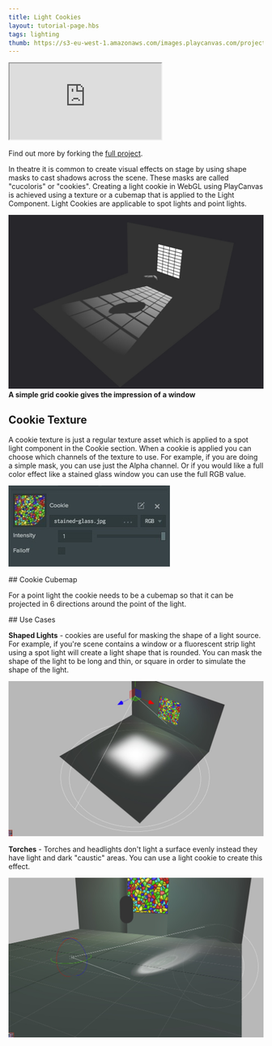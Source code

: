 ```yaml
---
title: Light Cookies
layout: tutorial-page.hbs
tags: lighting
thumb: https://s3-eu-west-1.amazonaws.com/images.playcanvas.com/projects/12/409793/19BDEF-image-75.jpg
---
```


<iframe src="https://playcanv.as/p/AGtssoOU/" title="Light Cookies"></iframe>

Find out more by forking the [full project][1].

In theatre it is common to create visual effects on stage by using shape masks to cast shadows across the scene. These masks are called "cucoloris" or "cookies". Creating a light cookie in WebGL using PlayCanvas is achieved using a texture or a cubemap that is applied to the Light Component. Light Cookies are applicable to spot lights and point lights.

![Grid Cookie][2]
**A simple grid cookie gives the impression of a window**

## Cookie Texture

A cookie texture is just a regular texture asset which is applied to a spot light component in the Cookie section. When a cookie is applied you can choose which channels of the texture to use. For example, if you are doing a simple mask, you can use just the Alpha channel. Or if you would like a full color effect like a stained glass window you can use the full RGB value.

![Light Settings][3]

## Cookie Cubemap

For a point light the cookie needs to be a cubemap so that it can be projected in 6 directions around the point of the light.

## Use Cases

**Shaped Lights** - cookies are useful for masking the shape of a light source. For example, if you're scene contains a window or a fluorescent strip light using a spot light will create a light shape that is rounded. You can mask the shape of the light to be long and thin, or square in order to simulate the shape of the light.

![Shaped Light][5]

**Torches** - Torches and headlights don't light a surface evenly instead they have light and dark "caustic" areas. You can use a light cookie to create this effect.

![Torch Light][4]

[1]: https://playcanvas.com/project/409793/overview/example-light-cookies
[2]: /images/tutorials/intermediate/light-cookies/window-cookie.jpg
[3]: /images/tutorials/intermediate/light-cookies/cookie-setting.jpg
[4]: /images/tutorials/intermediate/light-cookies/torch-cookie.jpg
[5]: /images/tutorials/intermediate/light-cookies/square-cookie.jpg
